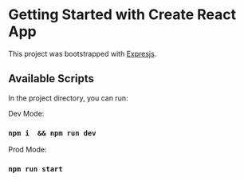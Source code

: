 # Getting Started with Create React App

This project was bootstrapped with [Expresjs](https://expressjs.com).

## Available Scripts

In the project directory, you can run:

Dev Mode:

### `npm i  && npm run dev`


Prod Mode:

### `npm run start`
